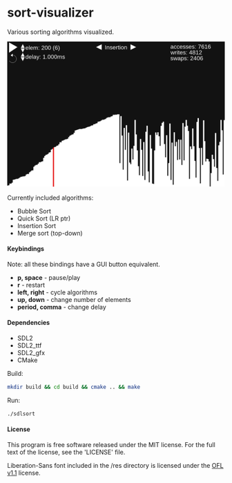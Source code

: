 <h1 style="text-allign: center;">sort-visualizer</h1>

Various sorting algorithms visualized.

<img title="" src="img/preview.png" alt="">

Currently included algorithms:

- Bubble Sort
- Quick Sort (LR ptr)
- Insertion Sort
- Merge sort (top-down)

#### Keybindings

Note: all these bindings have a GUI button equivalent.

- **p, space** - pause/play
- **r** - restart
- **left, right** - cycle algorithms
- **up, down** - change number of elements
- **period, comma** - change delay

#### Dependencies

- SDL2
- SDL2_ttf
- SDL2_gfx
- CMake

Build:

```bash
mkdir build && cd build && cmake .. && make
```

Run:

```bash
./sdlsort
```

#### License

This program is free software released under the MIT license.
For the full text of the license, see the 'LICENSE' file.

Liberation-Sans font included in the /res directory is licensed under the [OFL v1.1](https://github.com/liberationfonts/liberation-fonts/blob/main/LICENSE) license.

